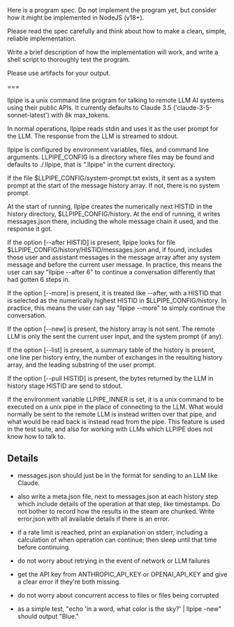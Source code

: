Here is a program spec.  Do not implement the program yet, but consider how it might be implemented in NodeJS (v18+).

Please read the spec carefully and think about how to make a clean, simple, reliable implementation.

Write a brief description of how the implementation will work, and write a shell script to thoroughly test the program.

Please use artifacts for your output.

===

llpipe is a unix command line program for talking to remote LLM AI systems using their public APIs. It currently defaults to Claude 3.5 ('claude-3-5-sonnet-latest') with 8k max_tokens.

In normal operations, llpipe reads stdin and uses it as the user prompt for the LLM. The response from the LLM is streamed to stdout.

llpipe is configured by environment variables, files, and command line arguments. LLPIPE_CONFIG is a directory where files may be found and defaults to ./.llpipe, that is ".llpipe" in the current directory.

If the file $LLPIPE_CONFIG/system-prompt.txt exists, it sent as a system prompt at the start of the message history array. If not, there is no system prompt.

At the start of running, llpipe creates the numerically next HISTID in the history directory, $LLPIPE_CONFIG/history. At the end of running, it writes messages.json there, including the whole message chain it used, and the response it got.

If the option [--after HISTID] is present, llpipe looks for file $LLPIPE_CONFIG/history/HISTID/messages.json and, if found, includes those user and assistant messages in the message array after any system message and before the current user message. In practice, this means the user can say "llpipe --after 6" to continue a conversation differently that had gotten 6 steps in.

If the option [--more] is present, it is treated like --after, with a HISTID that is selected as the numerically highest HISTID in $LLPIPE_CONFIG/history. In practice, this means the user can say "llpipe --more" to simply continue the conversation.

If the option [--new] is present, the history array is not sent. The remote LLM is only the sent the current user input, and the system prompt (if any).

If the option [--list] is present, a summary table of the history is present, one line per history entry, the number of exchanges in the resulting history array, and the leading substring of the user prompt.

If the option [--pull HISTID] is present, the bytes returned by the LLM in history stage HISTID are send to stdout.

If the environment variable LLPIPE_INNER is set, it is a unix command to be executed on a unix pipe in the place of connecting to the LLM. What would normally be sent to the remote LLM is instead written over that pipe, and what would be read back is instead read from the pipe. This feature is used in the test suite, and also for working with LLMs which LLPIPE does not know how to talk to.

## Details

* messages.json should just be in the format for sending to an LLM like Claude.

* also write a meta.json file, next to messages.json at each history step which include details of the operation at that step, like timestamps. Do not bother to record how the results in the steam are chunked. Write error.json with all available details if there is an error.

* if a rate limit is reached, print an explanation on stderr, including a calculation of when operation can continue; then sleep until that time before continuing.

* do not worry about retrying in the event of network or LLM failures

* get the API key from ANTHROPIC_API_KEY or OPENAI_API_KEY and give a clear error if they're both missing.

* do not worry about concurrent access to files or files being corrupted

* as a simple test, "echo 'in a word, what color is the sky?' | llpipe -new" should output "Blue."